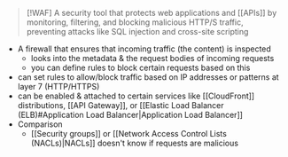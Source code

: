 
>[!WAF]
>A security tool that protects web applications and [[APIs]] by monitoring, filtering, and blocking malicious HTTP/S traffic, preventing attacks like SQL injection and cross-site scripting

- A firewall that ensures that incoming traffic (the content) is inspected 
	- looks into the metadata & the request bodies of incoming requests
	- you can define rules to block certain requests based on this
- can set rules to allow/block traffic based on IP addresses or patterns at layer 7 (HTTP/HTTPS)
- can be enabled & attached to certain services like [[CloudFront]] distributions, [[API Gateway]], or [[Elastic Load Balancer (ELB)#Application Load Balancer|Application Load Balancer]] 
- Comparison
	- [[Security groups]] or [[Network Access Control Lists (NACLs)|NACLs]] doesn't know if requests are malicious